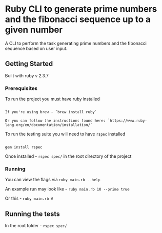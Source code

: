 
# Ruby CLI to generate prime numbers and the fibonacci sequence up to a given number

  

A CLI to perform the task generating prime numbers and the fibonacci sequence based on user input.

  

## Getting Started

  

Built with ruby v 2.3.7

  

### Prerequisites

  

To run the project you must have ruby installed

  

```

If you're using brew - `brew install ruby`

Or you can follow the instructions found here: `https://www.ruby-lang.org/en/documentation/installation/`

```

To run the testing suite you will need to have `rspec` installed

  

```

gem install rspec

```

Once installed - `rspec spec/` in the root directory of the project

  

### Running

  
You can view the flags via `ruby main.rb --help`

An example run may look like - `ruby main.rb 10 --prime true`

Or this - `ruby main.rb 6`

  

## Running the tests

  

In the root folder - `rspec spec/`

  